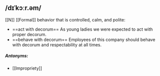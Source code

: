 ## /dɪˈkɔːr.əm/  
[[N]] [[Formal]]
behavior that is controlled, calm, and polite: 

- ==act with decorum==
As young ladies we were expected to act with proper decorum.
- ==behave with decorum==
Employees of this company should behave with decorum and respectability at all times.

##### Antonyms:
- [[Impropriety]]